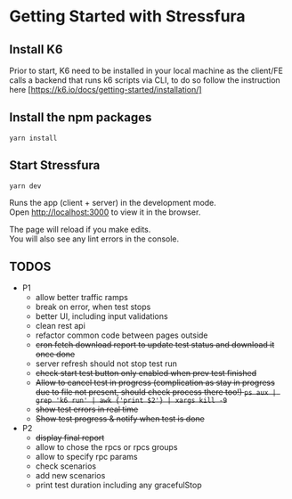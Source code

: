 # Getting Started with Stressfura

## Install K6

Prior to start, K6 need to be installed in your local machine as the client/FE calls a backend that runs k6 scripts via CLI, to do so follow the instruction here [https://k6.io/docs/getting-started/installation/]

## Install the npm packages 
`yarn install`

## Start Stressfura 

`yarn dev`

Runs the app (client + server) in the development mode.\
Open [http://localhost:3000](http://localhost:3000) to view it in the browser.

The page will reload if you make edits.\
You will also see any lint errors in the console.

## TODOS
* P1
  * allow better traffic ramps
  * break on error, when test stops
  * better UI, including input validations
  * clean rest api
  * refactor common code between pages outside
  * ~~cron fetch download report to update test status and download it once done~~
  * server refresh should not stop test run
  * ~~check start test button only enabled when prev test finished~~
  * ~~Allow to cancel test in progress (complication as stay in progress due to file not present, should check process there too!) `ps aux | grep 'k6 run' | awk {'print $2'} | xargs kill -9`~~
  * ~~show test errors in real time~~
  * ~~Show test progress & notify when test is done~~
* P2
  * ~~display final report~~
  * allow to chose the rpcs or rpcs groups
  * allow to specify rpc params
  * check scenarios
  * add new scenarios
  * print test duration including any gracefulStop


